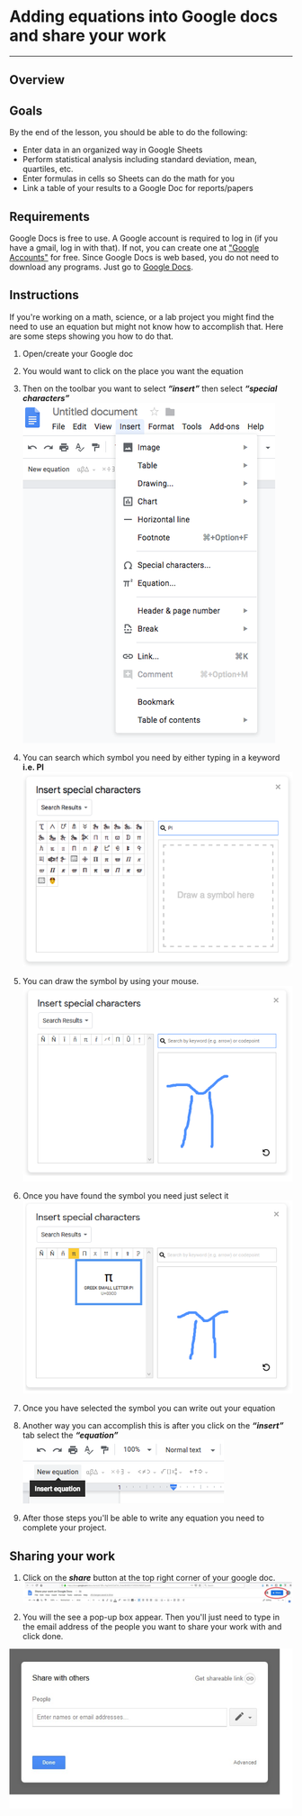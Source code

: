# **Adding equations into Google docs and share your work** #
---

## **Overview** ##


## **Goals** ##
 
By the end of the lesson, you should be able to do the following:

* Enter data in an organized way in Google Sheets
* Perform statistical analysis including standard deviation, mean, quartiles, etc.
* Enter formulas in cells so Sheets can do the math for you
* Link a table of your results to a Google Doc for reports/papers


## **Requirements** ##
Google Docs is free to use. A Google account is required to log in (if you have a gmail, log in with that). If not, you can create one at [ "Google Accounts"](https://accounts.google.com/signup/) for free. Since Google Docs is web based, you do not need to download any programs. Just go to [Google Docs](http://docs.google.com "Google Docs"). 



## **Instructions** ##
If you're working on a math, science, or a lab project you might find the need to use an equation but might not know how to accomplish that. Here are some steps showing you how to do that.

1. Open/create your Google doc
2. You would want to click on the place you want the equation
3. Then on the toolbar you want to select ***“insert”*** then select ***“special characters”***
![Image3](https://raw.githubusercontent.com/ymonteagudo9896/pierce-hacker-submissions/master/lessons/images/GRY/Image3.jpg)

4. You can search which symbol you need by either typing in a keyword **i.e. PI**
![Image4](https://raw.githubusercontent.com/ymonteagudo9896/pierce-hacker-submissions/master/lessons/images/GRY/Image4.png)

5. You can draw the symbol by using your mouse.
![Image8](https://raw.githubusercontent.com/ymonteagudo9896/pierce-hacker-submissions/master/lessons/images/GRY/Image10.png)

6. Once you have found the symbol you need just select it
![Image8](https://raw.githubusercontent.com/ymonteagudo9896/pierce-hacker-submissions/master/lessons/images/GRY/Image8.png)
7. Once you have selected the symbol you can write out your equation

8. Another way you can accomplish this is after you click on the ***“insert”*** tab select the ***“equation”***
![Image7](https://raw.githubusercontent.com/ymonteagudo9896/pierce-hacker-submissions/master/lessons/images/GRY/Image9.png)

9. After those steps you'll be able to write any equation you need to complete your project.




## **Sharing your work** ##
1. Click on the ***share*** button at the top right corner of your google doc.
![image11](https://raw.githubusercontent.com/ymonteagudo9896/pierce-hacker-submissions/master/lessons/images/GRY/Image11.jpg)

2. You will the see a pop-up box appear. Then you'll just need to type in the email address of the people you want to share your work with and click done.

![image12](https://raw.githubusercontent.com/ymonteagudo9896/pierce-hacker-submissions/master/lessons/images/GRY/Image12.jpg)
